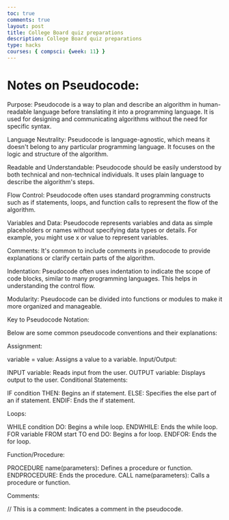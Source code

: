 ```yaml
---
toc: true 
comments: true 
layout: post 
title: College Board quiz preparations
description: College Board quiz preparations
type: hacks
courses: { compsci: {week: 11} } 
---
```


# Notes on Pseudocode:

Purpose: Pseudocode is a way to plan and describe an algorithm in human-readable language before translating it into a programming language. It is used for designing and communicating algorithms without the need for specific syntax.

Language Neutrality: Pseudocode is language-agnostic, which means it doesn't belong to any particular programming language. It focuses on the logic and structure of the algorithm.

Readable and Understandable: Pseudocode should be easily understood by both technical and non-technical individuals. It uses plain language to describe the algorithm's steps.

Flow Control: Pseudocode often uses standard programming constructs such as if statements, loops, and function calls to represent the flow of the algorithm.

Variables and Data: Pseudocode represents variables and data as simple placeholders or names without specifying data types or details. For example, you might use x or value to represent variables.

Comments: It's common to include comments in pseudocode to provide explanations or clarify certain parts of the algorithm.

Indentation: Pseudocode often uses indentation to indicate the scope of code blocks, similar to many programming languages. This helps in understanding the control flow.

Modularity: Pseudocode can be divided into functions or modules to make it more organized and manageable.

Key to Pseudocode Notation:

Below are some common pseudocode conventions and their explanations:

Assignment:

variable = value: Assigns a value to a variable.
Input/Output:

INPUT variable: Reads input from the user.
OUTPUT variable: Displays output to the user.
Conditional Statements:

IF condition THEN: Begins an if statement.
ELSE: Specifies the else part of an if statement.
ENDIF: Ends the if statement.

Loops:

WHILE condition DO: Begins a while loop.
ENDWHILE: Ends the while loop.
FOR variable FROM start TO end DO: Begins a for loop.
ENDFOR: Ends the for loop.


Function/Procedure:

PROCEDURE name(parameters): Defines a procedure or function.
ENDPROCEDURE: Ends the procedure.
CALL name(parameters): Calls a procedure or function.

Comments:

// This is a comment: Indicates a comment in the pseudocode.

